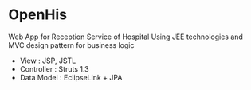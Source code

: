 # OpenHis
Web App for Reception Service of Hospital
Using JEE technologies and MVC design pattern for business logic
- View : JSP, JSTL
- Controller : Struts 1.3
- Data Model : EclipseLink + JPA
